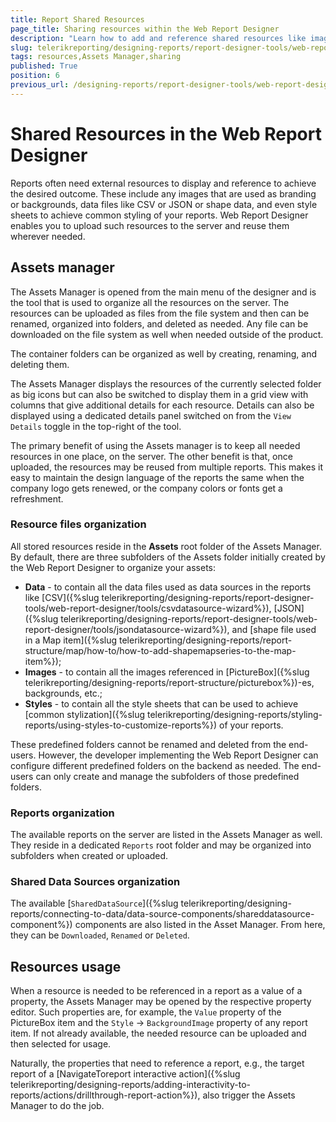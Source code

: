 ```yaml
---
title: Report Shared Resources
page_title: Sharing resources within the Web Report Designer
description: "Learn how to add and reference shared resources like images and data in the Telerik Reporting Web Report Designer."
slug: telerikreporting/designing-reports/report-designer-tools/web-report-designer/tools/shared-resources
tags: resources,Assets Manager,sharing
published: True
position: 6
previous_url: /designing-reports/report-designer-tools/web-report-designer/tools/
---
```


# Shared Resources in the Web Report Designer

Reports often need external resources to display and reference to achieve the desired outcome. These include any images that are used as branding or backgrounds, data files like CSV or JSON or shape data, and even style sheets to achieve common styling of your reports. Web Report Designer enables you to upload such resources to the server and reuse them wherever needed.

## Assets manager

The Assets Manager is opened from the main menu of the designer and is the tool that is used to organize all the resources on the server. The resources can be uploaded as files from the file system and then can be renamed, organized into folders, and deleted as needed. Any file can be downloaded on the file system as well when needed outside of the product.

The container folders can be organized as well by creating, renaming, and deleting them.

The Assets Manager displays the resources of the currently selected folder as big icons but can also be switched to display them in a grid view with columns that give additional details for each resource. Details can also be displayed using a dedicated details panel switched on from the `View Details` toggle in the top-right of the tool.

The primary benefit of using the Assets manager is to keep all needed resources in one place, on the server. The other benefit is that, once uploaded, the resources may be reused from multiple reports. This makes it easy to maintain the design language of the reports the same when the company logo gets renewed, or the company colors or fonts get a refreshment.

### Resource files organization

All stored resources reside in the __Assets__ root folder of the Assets Manager. By default, there are three subfolders of the Assets folder initially created by the Web Report Designer to organize your assets:

* __Data__ - to contain all the data files used as data sources in the reports like [CSV]({%slug telerikreporting/designing-reports/report-designer-tools/web-report-designer/tools/csvdatasource-wizard%}), [JSON]({%slug telerikreporting/designing-reports/report-designer-tools/web-report-designer/tools/jsondatasource-wizard%}), and [shape file used in a Map item]({%slug telerikreporting/designing-reports/report-structure/map/how-to/how-to-add-shapemapseries-to-the-map-item%});
* __Images__ - to contain all the images referenced in [PictureBox]({%slug telerikreporting/designing-reports/report-structure/picturebox%})-es, backgrounds, etc.;
* __Styles__ - to contain all the style sheets that can be used to achieve [common stylization]({%slug telerikreporting/designing-reports/styling-reports/using-styles-to-customize-reports%}) of your reports.

These predefined folders cannot be renamed and deleted from the end-users. However, the developer implementing the Web Report Designer can configure different predefined folders on the backend as needed. The end-users can only create and manage the subfolders of those predefined folders.

### Reports organization

The available reports on the server are listed in the Assets Manager as well. They reside in a dedicated `Reports` root folder and may be organized into subfolders when created or uploaded.

### Shared Data Sources organization

The available [`SharedDataSource`]({%slug telerikreporting/designing-reports/connecting-to-data/data-source-components/shareddatasource-component%}) components are also listed in the Asset Manager. From here, they can be `Downloaded`, `Renamed` or `Deleted`.

## Resources usage

When a resource is needed to be referenced in a report as a value of a property, the Assets Manager may be opened by the respective property editor. Such properties are, for example, the `Value` property of the PictureBox item and the `Style` -> `BackgroundImage` property of any report item. If not already available, the needed resource can be uploaded and then selected for usage.

Naturally, the properties that need to reference a report, e.g., the target report of a [NavigateToreport interactive action]({%slug telerikreporting/designing-reports/adding-interactivity-to-reports/actions/drillthrough-report-action%}), also trigger the Assets Manager to do the job.
